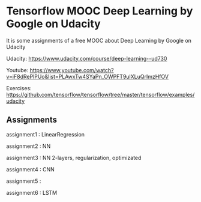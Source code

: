 # Tensorflow MOOC Deep Learning by Google on Udacity

It is some assignments of a free MOOC about Deep Learning by Google on Udacity

Udacity: https://www.udacity.com/course/deep-learning--ud730

Youtube: https://www.youtube.com/watch?v=iF8dRePlPUo&list=PLAwxTw4SYaPn_OWPFT9ulXLuQrImzHfOV

Exercises: https://github.com/tensorflow/tensorflow/tree/master/tensorflow/examples/udacity

## Assignments

assignment1 : LinearRegression

assignment2 : NN

assignment3 : NN 2-layers, regularization, optimizated

assignment4 : CNN 

assignment5 : 

assignment6 : LSTM
